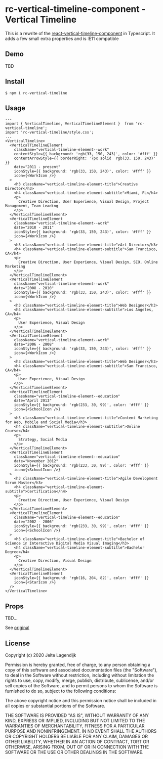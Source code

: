 # rc-vertical-timeline-component - Vertical Timeline

This is a rewrite of the [react-vertical-timeline-component](https://stephane-monnot.github.io/react-vertical-timeline) in Typescript. It adds a few small extra properties and is IE11 compatible

## Demo

TBD

## Install

```code
$ npm i rc-vertical-timeline
```

## Usage
```code|lang-jsx
---
import { VerticalTimeline, VerticalTimelineElement }  from 'rc-vertical-timeline';
import 'rc-vertical-timeline/style.css';
...
<VerticalTimeline>
  <VerticalTimelineElement
    className="vertical-timeline-element--work"
    contentStyle={{ background: 'rgb(33, 150, 243)', color: '#fff' }}
    contentArrowStyle={{ borderRight: '7px solid  rgb(33, 150, 243)' }}
    date="2011 - present"
    iconStyle={{ background: 'rgb(33, 150, 243)', color: '#fff' }}
    icon={<WorkIcon />}
  >
    <h3 className="vertical-timeline-element-title">Creative Director</h3>
    <h4 className="vertical-timeline-element-subtitle">Miami, FL</h4>
    <p>
      Creative Direction, User Experience, Visual Design, Project Management, Team Leading
    </p>
  </VerticalTimelineElement>
  <VerticalTimelineElement
    className="vertical-timeline-element--work"
    date="2010 - 2011"
    iconStyle={{ background: 'rgb(33, 150, 243)', color: '#fff' }}
    icon={<WorkIcon />}
  >
    <h3 className="vertical-timeline-element-title">Art Director</h3>
    <h4 className="vertical-timeline-element-subtitle">San Francisco, CA</h4>
    <p>
      Creative Direction, User Experience, Visual Design, SEO, Online Marketing
    </p>
  </VerticalTimelineElement>
  <VerticalTimelineElement
    className="vertical-timeline-element--work"
    date="2008 - 2010"
    iconStyle={{ background: 'rgb(33, 150, 243)', color: '#fff' }}
    icon={<WorkIcon />}
  >
    <h3 className="vertical-timeline-element-title">Web Designer</h3>
    <h4 className="vertical-timeline-element-subtitle">Los Angeles, CA</h4>
    <p>
      User Experience, Visual Design
    </p>
  </VerticalTimelineElement>
  <VerticalTimelineElement
    className="vertical-timeline-element--work"
    date="2006 - 2008"
    iconStyle={{ background: 'rgb(33, 150, 243)', color: '#fff' }}
    icon={<WorkIcon />}
  >
    <h3 className="vertical-timeline-element-title">Web Designer</h3>
    <h4 className="vertical-timeline-element-subtitle">San Francisco, CA</h4>
    <p>
      User Experience, Visual Design
    </p>
  </VerticalTimelineElement>
  <VerticalTimelineElement
    className="vertical-timeline-element--education"
    date="April 2013"
    iconStyle={{ background: 'rgb(233, 30, 99)', color: '#fff' }}
    icon={<SchoolIcon />}
  >
    <h3 className="vertical-timeline-element-title">Content Marketing for Web, Mobile and Social Media</h3>
    <h4 className="vertical-timeline-element-subtitle">Online Course</h4>
    <p>
      Strategy, Social Media
    </p>
  </VerticalTimelineElement>
  <VerticalTimelineElement
    className="vertical-timeline-element--education"
    date="November 2012"
    iconStyle={{ background: 'rgb(233, 30, 99)', color: '#fff' }}
    icon={<SchoolIcon />}
  >
    <h3 className="vertical-timeline-element-title">Agile Development Scrum Master</h3>
    <h4 className="vertical-timeline-element-subtitle">Certification</h4>
    <p>
      Creative Direction, User Experience, Visual Design
    </p>
  </VerticalTimelineElement>
  <VerticalTimelineElement
    className="vertical-timeline-element--education"
    date="2002 - 2006"
    iconStyle={{ background: 'rgb(233, 30, 99)', color: '#fff' }}
    icon={<SchoolIcon />}
  >
    <h3 className="vertical-timeline-element-title">Bachelor of Science in Interactive Digital Media Visual Imaging</h3>
    <h4 className="vertical-timeline-element-subtitle">Bachelor Degree</h4>
    <p>
      Creative Direction, Visual Design
    </p>
  </VerticalTimelineElement>
  <VerticalTimelineElement
    iconStyle={{ background: 'rgb(16, 204, 82)', color: '#fff' }}
    icon={<StarIcon />}
  />
</VerticalTimeline>
```

## Props

TBD...

See [original](https://github.com/stephane-monnot/react-vertical-timeline)


## License

Copyright (c) 2020 Jelte Lagendijk

Permission is hereby granted, free of charge, to any person obtaining
a copy of this software and associated documentation files (the
"Software"), to deal in the Software without restriction, including
without limitation the rights to use, copy, modify, merge, publish,
distribute, sublicense, and/or sell copies of the Software, and to
permit persons to whom the Software is furnished to do so, subject to
the following conditions:

The above copyright notice and this permission notice shall be
included in all copies or substantial portions of the Software.

THE SOFTWARE IS PROVIDED "AS IS", WITHOUT WARRANTY OF ANY KIND,
EXPRESS OR IMPLIED, INCLUDING BUT NOT LIMITED TO THE WARRANTIES OF
MERCHANTABILITY, FITNESS FOR A PARTICULAR PURPOSE AND
NONINFRINGEMENT. IN NO EVENT SHALL THE AUTHORS OR COPYRIGHT HOLDERS BE
LIABLE FOR ANY CLAIM, DAMAGES OR OTHER LIABILITY, WHETHER IN AN ACTION
OF CONTRACT, TORT OR OTHERWISE, ARISING FROM, OUT OF OR IN CONNECTION
WITH THE SOFTWARE OR THE USE OR OTHER DEALINGS IN THE SOFTWARE.
